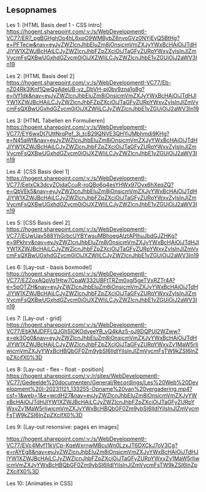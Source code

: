 ## Lesopnames


Les 1: [HTML Basis deel 1 - CSS intro]   
https://hogent.sharepoint.com/:v:/s/WebDevelopmentI-VC77/ER7_pgBGHghOo4hL6xpO9WMBybZ6nvoGVz0NYjEyQ5BtHg?e=PFTecw&nav=eyJyZWZlcnJhbEluZm8iOnsicmVmZXJyYWxBcHAiOiJTdHJlYW1XZWJBcHAiLCJyZWZlcnJhbFZpZXciOiJTaGFyZURpYWxvZyIsInJlZmVycmFsQXBwUGxhdGZvcm0iOiJXZWIiLCJyZWZlcnJhbE1vZGUiOiJ2aWV3In19

Les 2: [HTML Basis deel 2]
https://hogent.sharepoint.com/:v:/s/WebDevelopmentI-VC77/Eb-nZ04Rk3lKnf1QwQgAdeUB-vz_DbVH-pj0bv9zna1o8g?e=lVf1dk&nav=eyJyZWZlcnJhbEluZm8iOnsicmVmZXJyYWxBcHAiOiJTdHJlYW1XZWJBcHAiLCJyZWZlcnJhbFZpZXciOiJTaGFyZURpYWxvZyIsInJlZmVycmFsQXBwUGxhdGZvcm0iOiJXZWIiLCJyZWZlcnJhbE1vZGUiOiJ2aWV3In19


Les 3: [HTML Tabellen en Formulieren]
https://hogent.sharepoint.com/:v:/s/WebDevelopmentI-VC77/EY6wxDt7UttNrqPef_3i_tcB29QNVE3QHYiJMbhmdi9KHg?e=N45aWf&nav=eyJyZWZlcnJhbEluZm8iOnsicmVmZXJyYWxBcHAiOiJTdHJlYW1XZWJBcHAiLCJyZWZlcnJhbFZpZXciOiJTaGFyZURpYWxvZyIsInJlZmVycmFsQXBwUGxhdGZvcm0iOiJXZWIiLCJyZWZlcnJhbE1vZGUiOiJ2aWV3In19


Les 4: [CSS Basis deel 1]
https://hogent.sharepoint.com/:v:/s/WebDevelopmentI-VC77/EetxCk3dcyZOidaCcuR-roQBo6q4esYHWx97Oyx6hXeqZQ?e=QbVEk5&nav=eyJyZWZlcnJhbEluZm8iOnsicmVmZXJyYWxBcHAiOiJTdHJlYW1XZWJBcHAiLCJyZWZlcnJhbFZpZXciOiJTaGFyZURpYWxvZyIsInJlZmVycmFsQXBwUGxhdGZvcm0iOiJXZWIiLCJyZWZlcnJhbE1vZGUiOiJ2aWV3In19


Les 5: [CSS Basis deel 2]
https://hogent.sharepoint.com/:v:/s/WebDevelopmentI-VC77/EUwUav588YhGrbcUYBYwsuMBhoegAIztAPIhuJbdGJZHKg?e=9Pkhrv&nav=eyJyZWZlcnJhbEluZm8iOnsicmVmZXJyYWxBcHAiOiJTdHJlYW1XZWJBcHAiLCJyZWZlcnJhbFZpZXciOiJTaGFyZURpYWxvZyIsInJlZmVycmFsQXBwUGxhdGZvcm0iOiJXZWIiLCJyZWZlcnJhbE1vZGUiOiJ2aWV3In19


Les 6: [Lay-out - basis boxmodel]
https://hogent.sharepoint.com/:v:/s/WebDevelopmentI-VC77/EZZoxAQpVq1Htw7CpaW332UBFtTRZm0xgI5geTVxRZTr4A?e=5pOTZH&nav=eyJyZWZlcnJhbEluZm8iOnsicmVmZXJyYWxBcHAiOiJTdHJlYW1XZWJBcHAiLCJyZWZlcnJhbFZpZXciOiJTaGFyZURpYWxvZyIsInJlZmVycmFsQXBwUGxhdGZvcm0iOiJXZWIiLCJyZWZlcnJhbE1vZGUiOiJ2aWV3In19

Les 7: [Lay-out - grid]
https://hogent.sharepoint.com/:v:/s/WebDevelopmentI-VC77/EbKMJDFFLQJGh5lOKOdveeYB_vQ4kAz5-oJ9DQPUl2WZww?e=ek3Og0&nav=eyJyZWZlcnJhbEluZm8iOnsicmVmZXJyYWxBcHAiOiJTdHJlYW1XZWJBcHAiLCJyZWZlcnJhbFZpZXciOiJTaGFyZURpYWxvZy1MaW5rIiwicmVmZXJyYWxBcHBQbGF0Zm9ybSI6IldlYiIsInJlZmVycmFsTW9kZSI6InZpZXcifX0%3D

Les 8: [Lay-out - flex - float - position]
https://hogent.sharepoint.com/:v:/r/sites/WebDevelopmentI-VC77/Gedeelde%20documenten/General/Recordings/Les%20Web%20Development%20I-20231121_133255-Opname%20van%20vergadering.mp4?csf=1&web=1&e=wcdH27&nav=eyJyZWZlcnJhbEluZm8iOnsicmVmZXJyYWxBcHAiOiJTdHJlYW1XZWJBcHAiLCJyZWZlcnJhbFZpZXciOiJTaGFyZURpYWxvZy1MaW5rIiwicmVmZXJyYWxBcHBQbGF0Zm9ybSI6IldlYiIsInJlZmVycmFsTW9kZSI6InZpZXcifX0%3D


Les 9: [Lay-out resonsive: pages en images]

https://hogent.sharepoint.com/:v:/s/WebDevelopmentI-VC77/EVc4Myf11kVCp-KqeWxrnwMBcuWn0LzxJT6DXCkJ7oV3Cg?e=rAYEg8&nav=eyJyZWZlcnJhbEluZm8iOnsicmVmZXJyYWxBcHAiOiJTdHJlYW1XZWJBcHAiLCJyZWZlcnJhbFZpZXciOiJTaGFyZURpYWxvZy1MaW5rIiwicmVmZXJyYWxBcHBQbGF0Zm9ybSI6IldlYiIsInJlZmVycmFsTW9kZSI6InZpZXcifX0%3D


Les 10: [Animaties in CSS]




